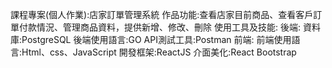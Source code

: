 課程專案(個人作業):店家訂單管理系統
作品功能:查看店家目前商品、查看客戶訂單付款情況、管理商品資料，提供新增、修改、刪除
使用工具及技能:
    後端:
        資料庫:PostgreSQL
        後端使用語言:GO
        API測試工具:Postman
    前端:
        前端使用語言:Html、css、JavaScript
        開發框架:ReactJS
        介面美化:React Bootstrap




